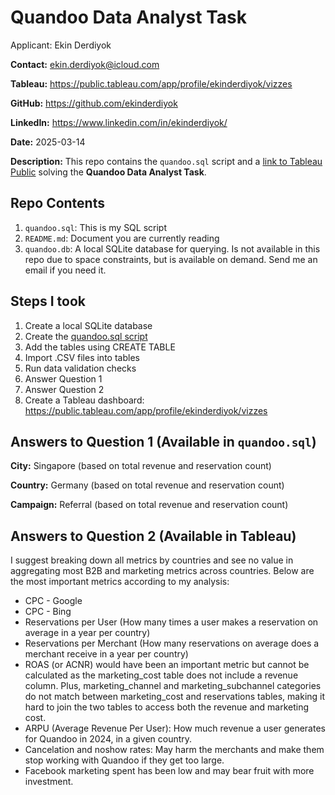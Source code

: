 # Quandoo Data Analyst Task
Applicant: Ekin Derdiyok

**Contact:** ekin.derdiyok@icloud.com

**Tableau:** https://public.tableau.com/app/profile/ekinderdiyok/vizzes

**GitHub:** https://github.com/ekinderdiyok

**LinkedIn:** https://www.linkedin.com/in/ekinderdiyok/

**Date:** 2025-03-14

**Description:** This repo contains the `quandoo.sql` script and a [link to Tableau Public](https://public.tableau.com/app/profile/ekinderdiyok/vizzes) solving the **Quandoo Data Analyst Task**.

## Repo Contents
1. `quandoo.sql`: This is my SQL script
2. `README.md`: Document you are currently reading
3. `quandoo.db`: A local SQLite database for querying. Is not available in this repo due to space constraints, but is available on demand. Send me an email if you need it.

## Steps I took
1. Create a local SQLite database
2. Create the [quandoo.sql script](https://github.com/ekinderdiyok/quandoo/blob/main/quandoo.sql)
3. Add the tables using CREATE TABLE
4. Import .CSV files into tables
5. Run data validation checks
6. Answer Question 1
7. Answer Question 2
8. Create a Tableau dashboard: https://public.tableau.com/app/profile/ekinderdiyok/vizzes

## Answers to Question 1 (Available in `quandoo.sql`)
**City:** Singapore (based on total revenue and reservation count)

**Country:** Germany (based on total revenue and reservation count)

**Campaign:** Referral (based on total revenue and reservation count)

## Answers to Question 2 (Available in Tableau)
I suggest breaking down all metrics by countries and see no value in aggregating most B2B and marketing metrics across countries. Below are the most important metrics according to my analysis: 
* CPC - Google
* CPC - Bing
* Reservations per User (How many times a user makes a reservation on average in a year per country)
* Reservations per Merchant (How many reservations on average does a merchant receive in a year per country)
* ROAS (or ACNR) would have been an important metric but cannot be calculated as the marketing_cost table does not include a revenue column. Plus, marketing_channel and marketing_subchannel categories do not match between marketing_cost and reservations tables, making it hard to join the two tables to access both the revenue and marketing cost.
* ARPU (Average Revenue Per User): How much revenue a user generates for Quandoo in 2024, in a given country.
* Cancelation and noshow rates: May harm the merchants and make them stop working with Quandoo if they get too large.
* Facebook marketing spent has been low and may bear fruit with more investment.
